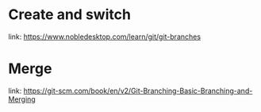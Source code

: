 # Create and switch
link: https://www.nobledesktop.com/learn/git/git-branches

# Merge
link: https://git-scm.com/book/en/v2/Git-Branching-Basic-Branching-and-Merging